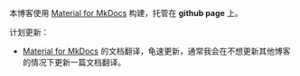 本博客使用 [Material for MkDocs](https://squidfunk.github.io/mkdocs-material/) 构建，托管在 **github page** 上。

计划更新：

- [Material for MkDocs](https://squidfunk.github.io/mkdocs-material/) 的文档翻译，龟速更新，通常我会在不想更新其他博客的情况下更新一篇文档翻译。